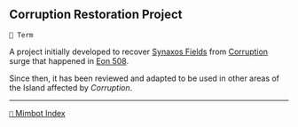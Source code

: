 ## Corruption Restoration Project

`📑 Term`

A project initially developed to recover [Synaxos Fields](<https://zeithalt.github.io/r/synaxos_fields.html>) from [Corruption](<https://zeithalt.github.io/r/corruption.html>) surge that happened in [Eon 508](<https://zeithalt.github.io/t/#eon0508>).

Since then, it has been reviewed and adapted to be used in other areas of the Island affected by _Corruption_.

<!---
keywords:  cr, synaxos
aliases: 
-->
----------
[`📑` Mimbot Index](<https://zeithalt.github.io/r/#2390>)